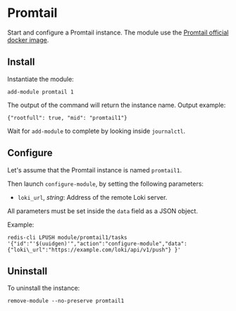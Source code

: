 # Promtail

Start and configure a Promtail instance.
The module use the [Promtail official docker image](https://github.com/grafana/loki/releases).

## Install

Instantiate the module:
```
add-module promtail 1
```

The output of the command will return the instance name.
Output example:
```
{"rootfull": true, "mid": "promtail1"}
```

Wait for `add-module` to complete by looking inside `journalctl`.

## Configure

Let's assume that the Promtail instance is named `promtail1`.

Then launch `configure-module`, by setting the following parameters:
- `loki_url`, *string*: Address of the remote Loki server.

All parameters must be set inside the `data` field as a JSON object.

Example:
```
redis-cli LPUSH module/promtail1/tasks '{"id":"'$(uuidgen)'","action":"configure-module","data": {"loki\_url":"https://example.com/loki/api/v1/push"} }'
```

## Uninstall

To uninstall the instance:
```
remove-module --no-preserve promtail1
```
